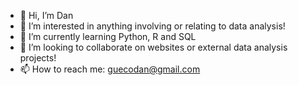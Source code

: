 - 👋 Hi, I’m Dan
- 👀 I’m interested in anything involving or relating to data analysis!
- 🌱 I’m currently learning Python, R and SQL
- 💞️ I’m looking to collaborate on websites or external data analysis projects!
- 📫 How to reach me: guecodan@gmail.com

<!---
DANGUECO/DANGUECO is a ✨ special ✨ repository because its `README.md` (this file) appears on your GitHub profile.
You can click the Preview link to take a look at your changes.
--->
